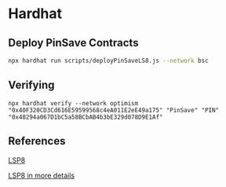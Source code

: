 # Hardhat

## Deploy PinSave Contracts

```bash
npx hardhat run scripts/deployPinSaveLS8.js --network bsc
```

## Verifying

`npx hardhat verify --network optimism "0x40F320CD3Cd616E59599568c4eA011E2eE49a175" "PinSave" "PIN" "0x48294a067D1bC5a58BCbAB4b3bE329d078D9E1Af"`

## References

[LSP8](https://docs.lukso.tech/standards/nft-2.0/LSP8-Identifiable-Digital-Asset/)

[LSP8 in more details](https://github.com/lukso-network/LIPs/blob/main/LSPs/LSP-8-IdentifiableDigitalAsset.md)
